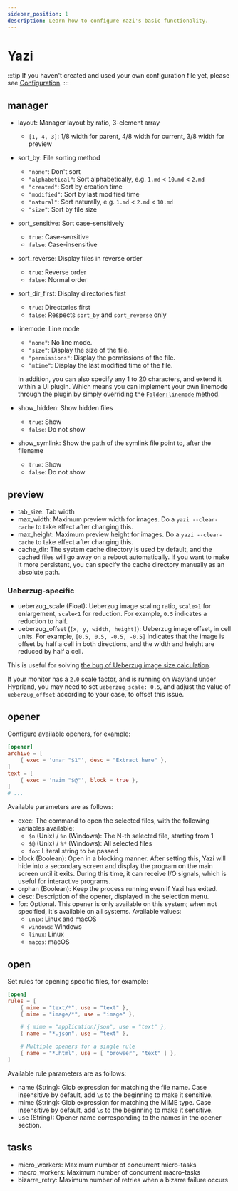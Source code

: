 ```yaml
---
sidebar_position: 1
description: Learn how to configure Yazi's basic functionality.
---
```


# Yazi

:::tip
If you haven't created and used your own configuration file yet, please see [Configuration](./overview.mdx).
:::

## manager

- layout: Manager layout by ratio, 3-element array

  - `[1, 4, 3]`: 1/8 width for parent, 4/8 width for current, 3/8 width for preview

- sort_by: File sorting method

  - `"none"`: Don't sort
  - `"alphabetical"`: Sort alphabetically, e.g. `1.md` < `10.md` < `2.md`
  - `"created"`: Sort by creation time
  - `"modified"`: Sort by last modified time
  - `"natural"`: Sort naturally, e.g. `1.md` < `2.md` < `10.md`
  - `"size"`: Sort by file size

- sort_sensitive: Sort case-sensitively

  - `true`: Case-sensitive
  - `false`: Case-insensitive

- sort_reverse: Display files in reverse order

  - `true`: Reverse order
  - `false`: Normal order

- sort_dir_first: Display directories first

  - `true`: Directories first
  - `false`: Respects `sort_by` and `sort_reverse` only

- linemode: Line mode

  - `"none"`: No line mode.
  - `"size"`: Display the size of the file.
  - `"permissions"`: Display the permissions of the file.
  - `"mtime"`: Display the last modified time of the file.

  In addition, you can also specify any 1 to 20 characters, and extend it within a UI plugin.
  Which means you can implement your own linemode through the plugin by simply overriding the [`Folder:linemode` method](https://github.com/sxyazi/yazi/blob/main/plugin/preset/components/folder.lua).

- show_hidden: Show hidden files

  - `true`: Show
  - `false`: Do not show

- show_symlink: Show the path of the symlink file point to, after the filename

  - `true`: Show
  - `false`: Do not show

## preview

- tab_size: Tab width
- max_width: Maximum preview width for images. Do a `yazi --clear-cache` to take effect after changing this.
- max_height: Maximum preview height for images. Do a `yazi --clear-cache` to take effect after changing this.
- cache_dir: The system cache directory is used by default, and the cached files will go away on a reboot automatically. If you want to make it more persistent, you can specify the cache directory manually as an absolute path.

### Ueberzug-specific

- ueberzug_scale (Float): Ueberzug image scaling ratio, `scale>1` for enlargement, `scale<1` for reduction. For example, `0.5` indicates a reduction to half.
- ueberzug_offset (`[x, y, width, height]`): Ueberzug image offset, in cell units. For example, `[0.5, 0.5, -0.5, -0.5]` indicates that the image is offset by half a cell in both directions, and the width and height are reduced by half a cell.

This is useful for solving [the bug of Ueberzug image size calculation](https://github.com/jstkdng/ueberzugpp/issues/122).

If your monitor has a `2.0` scale factor, and is running on Wayland under Hyprland, you may need to set `ueberzug_scale: 0.5`, and adjust the value of `ueberzug_offset` according to your case, to offset this issue.

## opener

Configure available openers, for example:

```toml
[opener]
archive = [
	{ exec = 'unar "$1"', desc = "Extract here" },
]
text = [
	{ exec = 'nvim "$@"', block = true },
]
# ...
```

Available parameters are as follows:

- exec: The command to open the selected files, with the following variables available:
  - `$n` (Unix) / `%n` (Windows): The N-th selected file, starting from 1
  - `$@` (Unix) / `%*` (Windows): All selected files
  - `foo`: Literal string to be passed
- block (Boolean): Open in a blocking manner. After setting this, Yazi will hide into a secondary screen and display the program on the main screen until it exits. During this time, it can receive I/O signals, which is useful for interactive programs.
- orphan (Boolean): Keep the process running even if Yazi has exited.
- desc: Description of the opener, displayed in the selection menu.
- for: Optional. This opener is only available on this system; when not specified, it's available on all systems. Available values:
  - `unix`: Linux and macOS
  - `windows`: Windows
  - `linux`: Linux
  - `macos`: macOS

## open

Set rules for opening specific files, for example:

```toml
[open]
rules = [
	{ mime = "text/*", use = "text" },
	{ mime = "image/*", use = "image" },

	# { mime = "application/json", use = "text" },
	{ name = "*.json", use = "text" },

	# Multiple openers for a single rule
	{ name = "*.html", use = [ "browser", "text" ] },
]
```

Available rule parameters are as follows:

- name (String): Glob expression for matching the file name. Case insensitive by default, add `\s` to the beginning to make it sensitive.
- mime (String): Glob expression for matching the MIME type. Case insensitive by default, add `\s` to the beginning to make it sensitive.
- use (String): Opener name corresponding to the names in the opener section.

## tasks

- micro_workers: Maximum number of concurrent micro-tasks
- macro_workers: Maximum number of concurrent macro-tasks
- bizarre_retry: Maximum number of retries when a bizarre failure occurs
